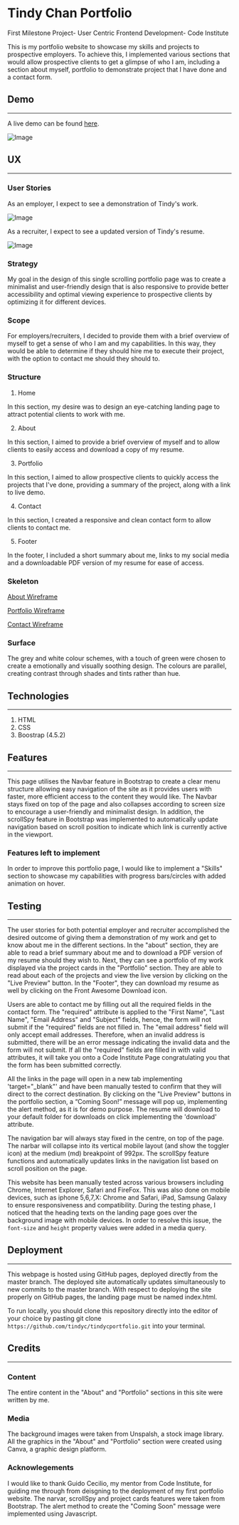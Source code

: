 # Tindy Chan Portfolio

First Milestone Project- User Centric Frontend Development- Code Institute

This is my portfolio website to showcase my skills and projects to prospective employers. To achieve this, I implemented various sections that would allow prospective clients to get a glimpse of who I am, including a section about myself, portfolio to demonstrate project that I have done and a contact form.

## Demo 
---

A live demo can be found [here](https://tindyc.github.io/tindycportfolio/).

![Image](assets/img/multidevicescreenshot.jpg)

## UX
---
### User Stories

As an employer, I expect to see a demonstration of Tindy's work.

![Image](assets/img/portfolioscreenshot.jpg)

As a recruiter, I expect to see a updated version of Tindy's resume.

![Image](assets/cv/cvscreenshot.jpg)

### Strategy

My goal in the design of this single scrolling portfolio page was to create a minimalist and user-friendly design that is also responsive to provide better accessibility and optimal viewing experience to prospective clients by optimizing it for different devices.

### Scope

For employers/recruiters, I decided to provide them with a brief overview of myself to get a sense of who I am and my capabilities. In this way, they would be able to determine if they should hire me to execute their project, with the option to contact me should they should to.

### Structure

1. Home

In this section, my desire was to design an eye-catching landing page to attract potential clients to work with me.

2. About

In this section, I aimed to provide a brief overview of myself and to allow clients to easily access and download a copy of my resume.

3. Portfolio

In this section, I aimed to allow prospective clients to quickly access the projects that I've done, providing a summary of the project, along with a link to live demo. 

4. Contact

In this section, I created a responsive and clean contact form to allow clients to contact me.

5. Footer

In the footer, I included a short summary about me, links to my social media and a downloadable PDF version of my resume for ease of access.

### Skeleton

[About Wireframe](assets/wireframes/aboutwireframe.pdf)

[Portfolio Wireframe](assets/wireframes/portfoliowireframe.pdf)

[Contact Wireframe](assets/wireframes/contactwireframe.pdf)

### Surface

The grey and white colour schemes, with a touch of green were chosen to create a emotionally and visually soothing design. The colours are parallel, creating contrast through shades and tints rather than hue.

## Technologies
---

1. HTML
2. CSS
3. Boostrap (4.5.2)

## Features
---
This page utilises the Navbar feature in Bootstrap to create a clear menu structure allowing easy navigation of the site as it provides users with faster, more efficient access to the content they would like. The Navbar stays fixed on top of the page and also collapses according to screen size to encourage a user-friendly and minimalist design. In addition, the scrollSpy feature in Bootstrap was implemented to automatically update navigation based on scroll position to indicate which link is currently active in the viewport.

### Features left to implement

In order to improve this portfolio page, I would like to implement a "Skills" section to showcase my capabilities with progress bars/circles with added animation on hover.

## Testing
---
The user stories for both potential employer and recruiter accomplished the desired outcome of giving them a demonstration of my work and get to know about me in the different sections. In the "about" section, they are able to read a brief summary about me and to download a PDF version of my resume should they wish to. Next, they can see a portfolio of my work displayed via the project cards in the "Portfolio" section. They are able to read about each of the projects and view the live version by clicking on the "Live Preview" button. In the "Footer", they can download my resume as well by clicking on the Front Awesome Download icon.

Users are able to contact me by filling out all the required fields in the contact form. 
The "required" attribute is applied to the "First Name", "Last Name", "Email Address" and "Subject" fields, hence, the form will not submit if the "required" fields are not filled in. 
The "email address" field will only accept email addresses. Therefore, when an invalid address is submitted, there will be an error message indicating the invalid data and the form will not submit.
If all the "required" fields are filled in with valid attributes, it will take you onto a Code Institute Page congratulating you that the form has been submitted correctly. 

All the links in the page will open in a new tab implementing 'target="_blank"' and have been manually tested to confirm that they will direct to the correct destination. 
By clicking on the "Live Preview" buttons in the portfolio section, a “Coming Soon!” message will pop up, implementing the alert method, as it is for demo purpose.
The resume will download to your default folder for downloads on click implementing the 'download' attribute.

The navigation bar will always stay fixed in the centre, on top of the page.
The narbar will collapse into its vertical mobile layout (and show the toggler icon) at the medium (md) breakpoint of 992px.
The scrollSpy feature functions and automatically updates links in the navigation list based on scroll position on the page.

This website has been manually tested across various browsers including Chrome, Internet Explorer, Safari and FireFox. This was also done on mobile devices, such as iphone 5,6,7,X: Chrome and Safari, iPad, Samsung Galaxy to ensure responsiveness and compatibility.
During the testing phase, I noticed that the heading texts on the landing page goes over the background image with mobile devices. 
In order to resolve this issue, the `font-size` and `height` property values were added in a media query.

## Deployment
---
This webpage is hosted using GitHub pages, deployed directly from the master branch.
The deployed site automatically updates simultaneously to new commits to the master branch.
With respect to deploying the site properly on GitHub pages, the landing page must be named index.html.

To run locally, you should clone this repository directly into the editor of your choice by pasting git clone `https://github.com/tindyc/tindycportfolio.git` into your terminal. 


## Credits
---
### Content
The entire content in the "About" and "Portfolio" sections in this site were written by me.

### Media 
The background images were taken from Unspalsh, a stock image library.
All the graphics in the "About" and "Portfolio" section were created using Canva, a graphic design platform.

### Acknowlegements

I would like to thank Guido Cecilio, my mentor from Code Institute, for guiding me through from deisgning to the deployment of my first portfolio website.
The narvar, scrollSpy and project cards features were taken from Bootstrap.
The alert method to create the "Coming Soon" message were implemented using Javascript.



